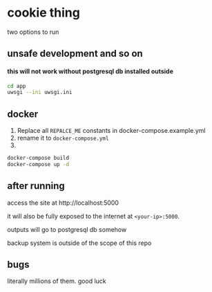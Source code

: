 # cookie thing

two options to run

## unsafe development and so on
#### this will not work without postgresql db installed outside
```bash
cd app
uwsgi --ini uwsgi.ini
```

## docker
1. Replace all `REPALCE_ME` constants in docker-compose.example.yml
2. rename it to `docker-compose.yml`
3. 
```bash
docker-compose build
docker-compose up -d
```

## after running
access the site at http://localhost:5000 

it will also be fully exposed to the internet at `<your-ip>:5000`.

outputs will go to postgresql db somehow

backup system is outside of the scope of this repo

## bugs
literally millions of them. good luck
